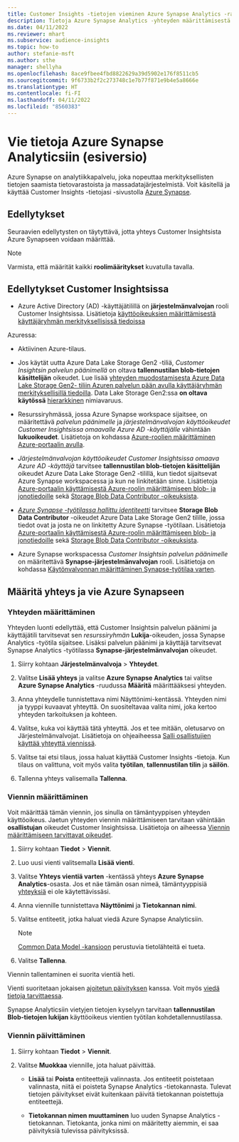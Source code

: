 ```yaml
---
title: Customer Insights -tietojen vieminen Azure Synapse Analytics -ratkaisuun
description: Tietoja Azure Synapse Analytics -yhteyden määrittämisestä.
ms.date: 04/11/2022
ms.reviewer: mhart
ms.subservice: audience-insights
ms.topic: how-to
author: stefanie-msft
ms.author: sthe
manager: shellyha
ms.openlocfilehash: 8ace9fbee4fbd8822629a39d5902e176f8511cb5
ms.sourcegitcommit: 9f6733b2f2c273748c1e7b77f871e9b4e5a8666e
ms.translationtype: HT
ms.contentlocale: fi-FI
ms.lasthandoff: 04/11/2022
ms.locfileid: "8560383"
---
```

# <a name="export-data-to-azure-synapse-analytics-preview"></a>Vie tietoja Azure Synapse Analyticsiin (esiversio)

Azure Synapse on analytiikkapalvelu, joka nopeuttaa merkityksellisten tietojen saamista tietovarastoista ja massadatajärjestelmistä. Voit käsitellä ja käyttää Customer Insights -tietojasi -sivustolla [Azure Synapse](/azure/synapse-analytics/overview-what-is).

## <a name="prerequisites"></a>Edellytykset

Seuraavien edellytysten on täytyttävä, jotta yhteys Customer Insightsista Azure Synapseen voidaan määrittää.

> [!NOTE]
> Varmista, että määrität kaikki **roolimääritykset** kuvatulla tavalla.  

## <a name="prerequisites-in-customer-insights"></a>Edellytykset Customer Insightsissa

* Azure Active Directory (AD) -käyttäjätilillä on **järjestelmänvalvojan** rooli Customer Insightsissa. Lisätietoja [käyttöoikeuksien määrittämisestä käyttäjäryhmän merkityksellisissä tiedoissa](permissions.md#assign-roles-and-permissions)

Azuressa: 

- Aktiivinen Azure-tilaus.

- Jos käytät uutta Azure Data Lake Storage Gen2 -tiliä, *Customer Insightsin palvelun päänimellä* on oltava **tallennustilan blob-tietojen käsittelijän** oikeudet. Lue lisää [yhteyden muodostamisesta Azure Data Lake Storage Gen2- tiliin Azuren palvelun pään avulla käyttäjäryhmän merkityksellisillä tiedoilla](connect-service-principal.md). Data Lake Storage Gen2:ssa **on oltava käytössä** [hierarkkinen](/azure/storage/blobs/data-lake-storage-namespace) nimiavaruus.

- Resurssiryhmässä, jossa Azure Synapse workspace sijaitsee, on määritettävä *palvelun päänimelle* ja *järjestelmänvalvojan käyttöoikeudet Customer Insightsissa omaavalle Azure AD -käyttäjälle* vähintään **lukuoikeudet**. Lisätietoja on kohdassa [Azure-roolien määrittäminen Azure-portaalin avulla](/azure/role-based-access-control/role-assignments-portal).

- *Järjestelmänvalvojan käyttöoikeudet Customer Insightsissa omaava Azure AD -käyttäjä* tarvitsee **tallennustilan blob-tietojen käsittelijän** oikeudet Azure Data Lake Storage Gen2 -tilillä, kun tiedot sijaitsevat Azure Synapse workspacessa ja kun ne linkitetään sinne. Lisätietoja [Azure-portaalin käyttämisestä Azure-roolin määrittämiseen blob- ja jonotiedoille](/azure/storage/common/storage-auth-aad-rbac-portal) sekä [Storage Blob Data Contributor -oikeuksista](/azure/role-based-access-control/built-in-roles#storage-blob-data-contributor).

- *[Azure Synapse -työtilassa hallittu identiteetti](/azure/synapse-analytics/security/synapse-workspace-managed-identity)* tarvitsee **Storage Blob Data Contributor** -oikeudet Azure Data Lake Storage Gen2 tilille, jossa tiedot ovat ja josta ne on linkitetty Azure Synapse -työtilaan. Lisätietoja [Azure-portaalin käyttämisestä Azure-roolin määrittämiseen blob- ja jonotiedoille](/azure/storage/common/storage-auth-aad-rbac-portal) sekä [Storage Blob Data Contributor -oikeuksista](/azure/role-based-access-control/built-in-roles#storage-blob-data-contributor).

- Azure Synapse workspacessa *Customer Insightsin palvelun päänimelle* on määritettävä **Synapse-järjestelmänvalvojan** rooli. Lisätietoja on kohdassa [Käytönvalvonnan määrittäminen Synapse-työtilaa varten](/azure/synapse-analytics/security/how-to-set-up-access-control).

## <a name="set-up-the-connection-and-export-to-azure-synapse"></a>Määritä yhteys ja vie Azure Synapseen

### <a name="configure-a-connection"></a>Yhteyden määrittäminen

Yhteyden luonti edellyttää, että Customer Insightsin palvelun päänimi ja käyttäjätili tarvitsevat sen *resurssiryhmän* **Lukija**-oikeuden, jossa Synapse Analytics -työtila sijaitsee. Lisäksi palvelun päänimi ja käyttäjä tarvitsevat Synapse Analytics -työtilassa **Synapse-järjestelmänvalvojan** oikeudet. 

1. Siirry kohtaan **Järjestelmänvalvoja** > **Yhteydet**.

1. Valitse **Lisää yhteys** ja valitse **Azure Synapse Analytics** tai valitse **Azure Synapse Analytics** -ruudussa **Määritä** määrittääksesi yhteyden.

1. Anna yhteydelle tunnistettava nimi Näyttönimi-kentässä. Yhteyden nimi ja tyyppi kuvaavat yhteyttä. On suositeltavaa valita nimi, joka kertoo yhteyden tarkoituksen ja kohteen.

1. Valitse, kuka voi käyttää tätä yhteyttä. Jos et tee mitään, oletusarvo on Järjestelmänvalvojat. Lisätietoja on ohjeaiheessa [Salli osallistujien käyttää yhteyttä viennissä](connections.md#allow-contributors-to-use-a-connection-for-exports).

1. Valitse tai etsi tilaus, jossa haluat käyttää Customer Insights -tietoja. Kun tilaus on valittuna, voit myös valita **työtilan**, **tallennustilan tilin** ja **säilön**.

1. Tallenna yhteys valisemalla **Tallenna**.

### <a name="configure-an-export"></a>Viennin määrittäminen

Voit määrittää tämän viennin, jos sinulla on tämäntyyppisen yhteyden käyttöoikeus. Jaetun yhteyden viennin määrittämiseen tarvitaan vähintään **osallistujan** oikeudet Customer Insightsissa. Lisätietoja on aiheessa [Viennin määrittämiseen tarvittavat oikeudet](export-destinations.md#set-up-a-new-export).

1. Siirry kohtaan **Tiedot** > **Viennit**.

1. Luo uusi vienti valitsemalla **Lisää vienti**.

1. Valitse **Yhteys vientiä varten** -kentässä yhteys **Azure Synapse Analytics**-osasta. Jos et näe tämän osan nimeä, tämäntyyppisiä [yhteyksiä](connections.md) ei ole käytettävissäsi.

1. Anna viennille tunnistettava **Näyttönimi** ja **Tietokannan nimi**.

1. Valitse entiteetit, jotka haluat viedä Azure Synapse Analyticsiin.
   > [!NOTE]
   > [Common Data Model -kansioon](connect-common-data-model.md) perustuvia tietolähteitä ei tueta.

2. Valitse **Tallenna**.

Viennin tallentaminen ei suorita vientiä heti.

Vienti suoritetaan jokaisen [ajoitetun päivityksen](system.md#schedule-tab) kanssa. Voit myös [viedä tietoja tarvittaessa](export-destinations.md#run-exports-on-demand).

Synapse Analyticsiin vietyjen tietojen kyselyyn tarvitaan **tallennustilan Blob-tietojen lukijan** käyttöoikeus vientien työtilan kohdetallennustilassa. 

### <a name="update-an-export"></a>Viennin päivittäminen

1. Siirry kohtaan **Tiedot** > **Viennit**.

1. Valitse **Muokkaa** viennille, jota haluat päivittää.

   - **Lisää** tai **Poista** entiteettejä valinnasta. Jos entiteetit poistetaan valinnasta, niitä ei poisteta Synapse Analytics -tietokannasta. Tulevat tietojen päivitykset eivät kuitenkaan päivitä tietokannan poistettuja entiteettejä.

   - **Tietokannan nimen muuttaminen** luo uuden Synapse Analytics -tietokannan. Tietokanta, jonka nimi on määritetty aiemmin, ei saa päivityksiä tulevissa päivityksissä.
